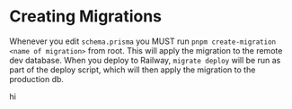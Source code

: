 # Creating Migrations

Whenever you edit `schema.prisma` you MUST run `pnpm create-migration <name of migration>` from root. This will apply the migration to the remote dev database. When you deploy to Railway, `migrate deploy` will be run as part of the deploy script, which will then apply the migration to the production db.

hi